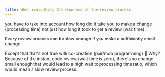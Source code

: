 ```yaml
---
title: When evaluating the slowness of the review process
---
```


you have to take into account how long did it take you to make a change (processing time) not just how long it took to get a review (wait time).

Every review process can be slow enough if you make a sufficiently small change.

Except that that's not true with co-creation (pair/mob programming) 🙂
Why? Because of the instant code review (wait time is zero), there's no change small enough that would lead to a high wait to processing time ratio, which would mean a slow review process.
